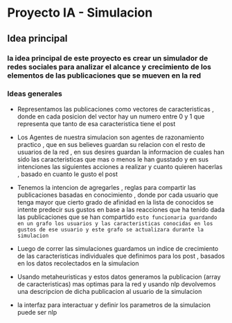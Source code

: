 # Proyecto IA - Simulacion

## Idea principal

### la idea principal de este proyecto es crear un simulador de redes sociales para analizar el alcance y crecimiento de los elementos de las publicaciones que se mueven en la red

### Ideas generales

- Representamos las publicaciones como vectores de caracteristicas , donde en cada posicion del vector hay un numero entre 0 y 1 que representa que tanto de esa caracteristica tiene el post
- Los Agentes de nuestra simulacion son agentes de razonamiento practico , que en sus believes guardan su relacion con el resto de usuarios de la red , en sus desires guardan la informacion de cuales han sido las caracteristicas que mas o menos le han gusstado y en sus intenciones las siguientes acciones a realizar y cuanto quieren hacerlas , basado en cuanto le gusto el post
- Tenemos la intencion de agregarles , reglas para compartir las publicaciones basadas en conocimiento , donde por cada usuario que tenga mayor que cierto grado de afinidad en la lista de conocidos se intente predecir sus gustos en base a las reacciones que ha tenido dada las publicaciones que se han compartido
  `esto funcionaria guardando en un grafo los usuarios y las caracteristicas conocidas en los gustos de ese usuario y este grafo se actualizara durante la simulacion`
- Luego de correr las simulaciones guardamos un indice de crecimiento de las caracteristicas individuales que definimos para los post , basados en los datos recolectados en la simulacion
- Usando metaheuristicas y estos datos generamos la publicacion (array de caracteristicas) mas optimas para la red y usando nlp devolvemos una descripcion de dicha publicacion al usuario de la simulacion

- la interfaz para interactuar y definir los parametros de la simulacion puede ser nlp
